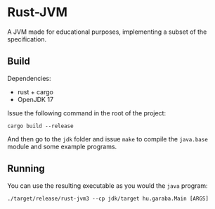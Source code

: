 # Rust-JVM

A JVM made for educational purposes, implementing a subset of the specification.

## Build

Dependencies:
- rust + cargo
- OpenJDK 17

Issue the following command in the root of the project:
```
cargo build --release
```

And then go to the `jdk` folder and issue `make` to compile the `java.base` module and some example programs.

## Running

You can use the resulting executable as you would the `java` program:

```
./target/release/rust-jvm3 --cp jdk/target hu.garaba.Main [ARGS]
```